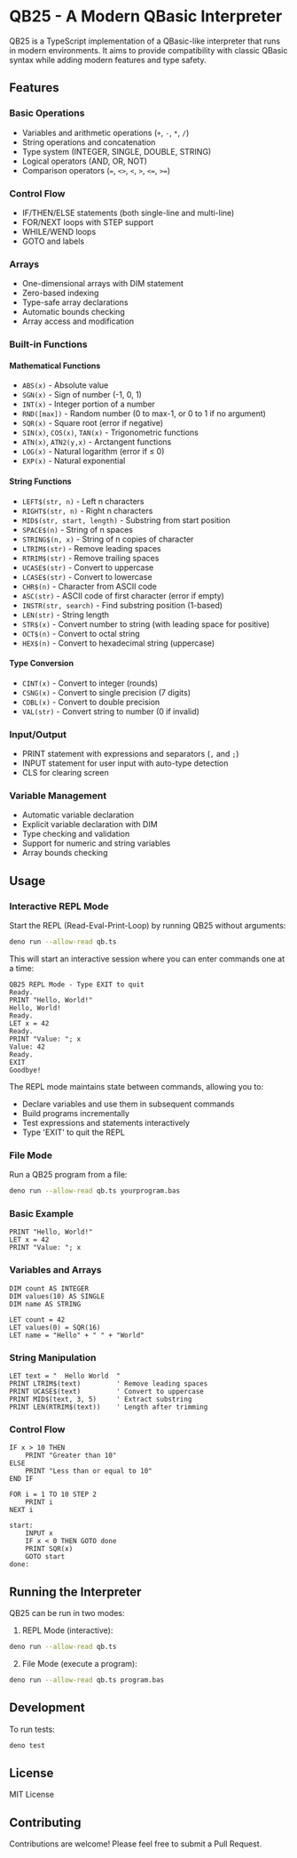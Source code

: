 # QB25 - A Modern QBasic Interpreter

QB25 is a TypeScript implementation of a QBasic-like interpreter that runs in modern environments. It aims to provide compatibility with classic QBasic syntax while adding modern features and type safety.

## Features

### Basic Operations
- Variables and arithmetic operations (`+`, `-`, `*`, `/`)
- String operations and concatenation
- Type system (INTEGER, SINGLE, DOUBLE, STRING)
- Logical operators (AND, OR, NOT)
- Comparison operators (`=`, `<>`, `<`, `>`, `<=`, `>=`)

### Control Flow
- IF/THEN/ELSE statements (both single-line and multi-line)
- FOR/NEXT loops with STEP support
- WHILE/WEND loops
- GOTO and labels

### Arrays
- One-dimensional arrays with DIM statement
- Zero-based indexing
- Type-safe array declarations
- Automatic bounds checking
- Array access and modification

### Built-in Functions

#### Mathematical Functions
- `ABS(x)` - Absolute value
- `SGN(x)` - Sign of number (-1, 0, 1)
- `INT(x)` - Integer portion of a number
- `RND([max])` - Random number (0 to max-1, or 0 to 1 if no argument)
- `SQR(x)` - Square root (error if negative)
- `SIN(x)`, `COS(x)`, `TAN(x)` - Trigonometric functions
- `ATN(x)`, `ATN2(y,x)` - Arctangent functions
- `LOG(x)` - Natural logarithm (error if ≤ 0)
- `EXP(x)` - Natural exponential

#### String Functions
- `LEFT$(str, n)` - Left n characters
- `RIGHT$(str, n)` - Right n characters
- `MID$(str, start, length)` - Substring from start position
- `SPACE$(n)` - String of n spaces
- `STRING$(n, x)` - String of n copies of character
- `LTRIM$(str)` - Remove leading spaces
- `RTRIM$(str)` - Remove trailing spaces
- `UCASE$(str)` - Convert to uppercase
- `LCASE$(str)` - Convert to lowercase
- `CHR$(n)` - Character from ASCII code
- `ASC(str)` - ASCII code of first character (error if empty)
- `INSTR(str, search)` - Find substring position (1-based)
- `LEN(str)` - String length
- `STR$(x)` - Convert number to string (with leading space for positive)
- `OCT$(n)` - Convert to octal string
- `HEX$(n)` - Convert to hexadecimal string (uppercase)

#### Type Conversion
- `CINT(x)` - Convert to integer (rounds)
- `CSNG(x)` - Convert to single precision (7 digits)
- `CDBL(x)` - Convert to double precision
- `VAL(str)` - Convert string to number (0 if invalid)

### Input/Output
- PRINT statement with expressions and separators (`,` and `;`)
- INPUT statement for user input with auto-type detection
- CLS for clearing screen

### Variable Management
- Automatic variable declaration
- Explicit variable declaration with DIM
- Type checking and validation
- Support for numeric and string variables
- Array bounds checking

## Usage

### Interactive REPL Mode
Start the REPL (Read-Eval-Print-Loop) by running QB25 without arguments:

```bash
deno run --allow-read qb.ts
```

This will start an interactive session where you can enter commands one at a time:

```basic
QB25 REPL Mode - Type EXIT to quit
Ready.
PRINT "Hello, World!"
Hello, World!
Ready.
LET x = 42
Ready.
PRINT "Value: "; x
Value: 42
Ready.
EXIT
Goodbye!
```

The REPL mode maintains state between commands, allowing you to:
- Declare variables and use them in subsequent commands
- Build programs incrementally
- Test expressions and statements interactively
- Type 'EXIT' to quit the REPL

### File Mode
Run a QB25 program from a file:

```bash
deno run --allow-read qb.ts yourprogram.bas
```

### Basic Example
```basic
PRINT "Hello, World!"
LET x = 42
PRINT "Value: "; x
```

### Variables and Arrays
```basic
DIM count AS INTEGER
DIM values(10) AS SINGLE
DIM name AS STRING

LET count = 42
LET values(0) = SQR(16)
LET name = "Hello" + " " + "World"
```

### String Manipulation
```basic
LET text = "  Hello World  "
PRINT LTRIM$(text)         ' Remove leading spaces
PRINT UCASE$(text)         ' Convert to uppercase
PRINT MID$(text, 3, 5)     ' Extract substring
PRINT LEN(RTRIM$(text))    ' Length after trimming
```

### Control Flow
```basic
IF x > 10 THEN
    PRINT "Greater than 10"
ELSE
    PRINT "Less than or equal to 10"
END IF

FOR i = 1 TO 10 STEP 2
    PRINT i
NEXT i

start:
    INPUT x
    IF x < 0 THEN GOTO done
    PRINT SQR(x)
    GOTO start
done:
```

## Running the Interpreter

QB25 can be run in two modes:

1. REPL Mode (interactive):
```bash
deno run --allow-read qb.ts
```

2. File Mode (execute a program):
```bash
deno run --allow-read qb.ts program.bas
```

## Development

To run tests:

```bash
deno test
```

## License

MIT License

## Contributing

Contributions are welcome! Please feel free to submit a Pull Request.